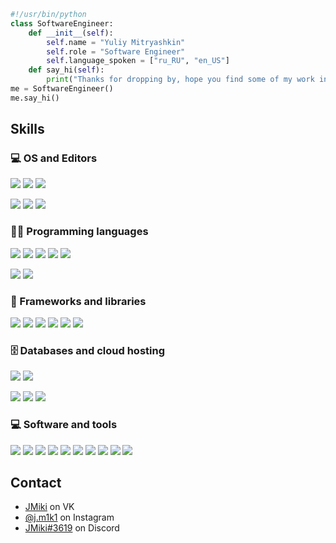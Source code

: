 ```python
#!/usr/bin/python
class SoftwareEngineer:
    def __init__(self):
        self.name = "Yuliy Mitryashkin"
        self.role = "Software Engineer"
        self.language_spoken = ["ru_RU", "en_US"]
    def say_hi(self):
        print("Thanks for dropping by, hope you find some of my work interesting.")
me = SoftwareEngineer()
me.say_hi()
```


## Skills
### 💻 OS and Editors
![](https://img.shields.io/badge/Ubuntu-E95420.svg?logo=Ubuntu&logoColor=black)
![](https://img.shields.io/badge/Kali-557C94.svg?logo=KaliLinux&logoColor=black)
![](https://img.shields.io/badge/Windows-0078D6.svg?logo=Windows&logoColor=black)

![](https://img.shields.io/badge/Visual%20Studio%20Code-0078d7.svg?logo=visual-studio-code&logoColor=white)
![](https://img.shields.io/badge/Visual%20Studio-5C2D91.svg?logo=visualstudio&logoColor=white)
![](https://img.shields.io/badge/Notion-000000.svg?logo=notion&logoColor=white)

### 👨‍💻 Programming languages
![](https://img.shields.io/badge/JavaScript-F7DF1E.svg?logo=javascript&logoColor=black)
![](https://img.shields.io/badge/Python-14354C.svg?logo=python&logoColor=white)
![](https://img.shields.io/badge/C-A8B9CC.svg?logo=C&logoColor=white)
![](https://custom-icon-badges.herokuapp.com/badge/C++-00599C.svg?logo=cpp2&logoColor=white)
![](https://img.shields.io/badge/Bash-121011.svg?logo=gnu-bash&logoColor=white)

![](https://img.shields.io/badge/HTML-E34F26.svg?logo=html5&logoColor=white)
![](https://img.shields.io/badge/CSS-1572B6.svg?logo=css3&logoColor=white)

### 🧰 Frameworks and libraries
![](https://img.shields.io/badge/Node.js-43853D.svg?logo=node.js&logoColor=white)
![](https://img.shields.io/badge/Discord.js-512BD4.svg?logo=Discord&logoColor=white)
![](https://img.shields.io/badge/Telegraf.js-26A5E4.svg?logo=Telegram&logoColor=white)
![](https://img.shields.io/badge/Homebridge-491F59?logo=Homebridge&logoColor=white)
![](https://img.shields.io/badge/Pytest-0A9EDC.svg?logo=pytest&logoColor=white)
![](https://img.shields.io/badge/RenPy-FF7F7F.svg?logo=RenPy&logoColor=white)

### 🗄️ Databases and cloud hosting
![](https://img.shields.io/badge/DigitalOcean-0080FF.svg?logo=DigitalOcean&logoColor=white)
![](https://img.shields.io/badge/RaspberryPi-A22846.svg?logo=RaspberryPi&logoColor=white)

![](https://img.shields.io/badge/MySQL-4479A1.svg?logo=mysql&logoColor=white)
![](https://img.shields.io/badge/SQLite-003B57.svg?logo=SQLite&logoColor=white)
![](https://img.shields.io/badge/Enmap-52B0E7.svg?logo=CodeSandbox&logoColor=white)

### 💻 Software and tools
![](https://img.shields.io/badge/Terminal-4D4D4D.svg?logo=WindowsTerminal&logoColor=white)
![](https://img.shields.io/badge/Git-F05032.svg?logo=Git&logoColor=white")
![](https://img.shields.io/badge/Stack%20Overflow-F58025?logo=stackoverflow&logoColor=white)
![](https://img.shields.io/badge/npm-CB3837?logo=npm&logoColor=white)
![](https://img.shields.io/badge/Canva-00C4CC?logo=Canva&logoColor=white)
![](https://img.shields.io/badge/Nodemon-76D04B?logo=Nodemon&logoColor=white)
![](https://img.shields.io/badge/AnyDesk-EF443B?logo=AnyDesk&logoColor=white)
![](https://img.shields.io/badge/WireGuard-88171A?logo=WireGuard&logoColor=white)
![](https://img.shields.io/badge/Prettier-F7B93E?logo=Prettier&logoColor=white)
![](https://img.shields.io/badge/VirtualBox-183A61?logo=VirtualBox&logoColor=white)

## Contact
- [JMiki](https://vk.com/JMiki) on VK
- [@j.m1k1](https://www.instagram.com/j.m1k1/) on Instagram
- [JMiki#3619](./) on Discord
